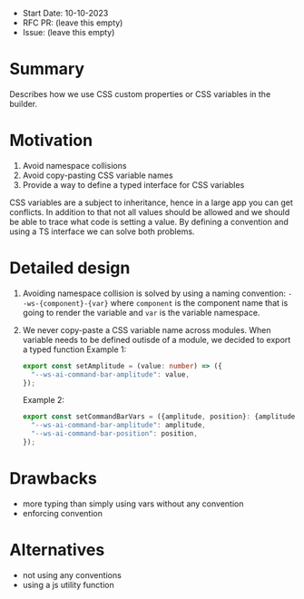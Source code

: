 - Start Date: 10-10-2023
- RFC PR: (leave this empty)
- Issue: (leave this empty)

# Summary

Describes how we use CSS custom properties or CSS variables in the builder.

# Motivation

1. Avoid namespace collisions
2. Avoid copy-pasting CSS variable names
3. Provide a way to define a typed interface for CSS variables

CSS variables are a subject to inheritance, hence in a large app you can get conflicts. In addition to that not all values should be allowed and we should be able to trace what code is setting a value.
By defining a convention and using a TS interface we can solve both problems.

# Detailed design

1. Avoiding namespace collision is solved by using a naming convention: `--ws-{component}-{var}` where `component` is the component name that is going to render the variable and `var` is the variable namespace.
2. We never copy-paste a CSS variable name across modules. When variable needs to be defined outisde of a module, we decided to export a typed function
    Example 1:
    ```ts
    export const setAmplitude = (value: number) => ({
      "--ws-ai-command-bar-amplitude": value,
    });
    ```

    Example 2:
    ```ts
    export const setCommandBarVars = ({amplitude, position}: {amplitude: number, position: 'top' | 'bottom'}) => ({
      "--ws-ai-command-bar-amplitude": amplitude,
      "--ws-ai-command-bar-position": position,
    });
    ```
    
# Drawbacks

- more typing than simply using vars without any convention
- enforcing convention        

# Alternatives

- not using any conventions
- using a js utility function
